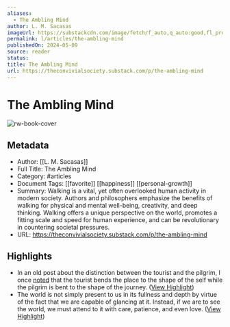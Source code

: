 ```yaml
---
aliases:
  - The Ambling Mind
author: L. M. Sacasas
imageUrl: https://substackcdn.com/image/fetch/f_auto,q_auto:good,fl_progressive:steep/https%3A%2F%2Fbucketeer-e05bbc84-baa3-437e-9518-adb32be77984.s3.amazonaws.com%2Fpublic%2Fimages%2F074c6296-3c12-4a3c-9097-567ac92907be_256x256.png
permalink: l/articles/the-ambling-mind
publishedOn: 2024-05-09
source: reader
status: 
title: The Ambling Mind
url: https://theconvivialsociety.substack.com/p/the-ambling-mind
---
```

# The Ambling Mind

![rw-book-cover](https://substackcdn.com/image/fetch/f_auto,q_auto:good,fl_progressive:steep/https%3A%2F%2Fbucketeer-e05bbc84-baa3-437e-9518-adb32be77984.s3.amazonaws.com%2Fpublic%2Fimages%2F074c6296-3c12-4a3c-9097-567ac92907be_256x256.png)

## Metadata

- Author: [[L. M. Sacasas]]
- Full Title: The Ambling Mind
- Category: #articles
- Document Tags: [[favorite]] [[happiness]] [[personal-growth]]
- Summary: Walking is a vital, yet often overlooked human activity in modern society. Authors and philosophers emphasize the benefits of walking for physical and mental well-being, creativity, and deep thinking. Walking offers a unique perspective on the world, promotes a fitting scale and speed for human experience, and can be revolutionary in countering societal pressures.
- URL: https://theconvivialsociety.substack.com/p/the-ambling-mind

## Highlights

- In an old post about the distinction between the tourist and the pilgrim, I once [noted](https://thefrailestthing.com/2012/06/06/the-pilgrim-and-the-tourist/) that the tourist bends the place to the shape of the self while the pilgrim is bent to the shape of the journey. ([View Highlight](https://read.readwise.io/read/01j09seqf8f0gfvgcv16q36qmd))
- The world is not simply present to us in its fullness and depth by virtue of the fact that we are capable of glancing at it. Instead, if we are to see the world, we must attend to it with care, patience, and even love. ([View Highlight](https://read.readwise.io/read/01j09shm4wak6t9cn5mcamd39s))
